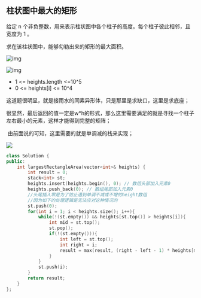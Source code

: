 ## 柱状图中最大的矩形

给定 n 个非负整数，用来表示柱状图中各个柱子的高度。每个柱子彼此相邻，且宽度为 1 。

求在该柱状图中，能够勾勒出来的矩形的最大面积。

![img](https://gitee.com/salinoia/image/raw/master/20210803220437.png)

![img](https://gitee.com/salinoia/image/raw/master/20210803220506.png)

- 1 <= heights.length <=10^5
- 0 <= heights[i] <= 10^4

​	这道题很明显，就是接雨水的同素异形体，只是那里是求缺口，这里是求底座；

​	很显然，最后返回的值一定是w*h的形式，那么这里需要满足的就是寻找一个柱子左右最小的元素，这样才能得到完整的矩阵；

​	由前面说的可知，这里需要的就是单调减的栈来实现；

![](https://gitee.com/salinoia/image/raw/master/20230221165730.png)

```cpp
class Solution {
public:
    int largestRectangleArea(vector<int>& heights) {
        int result = 0;
        stack<int> st;
        heights.insert(heights.begin(), 0); // 数组头部加入元素0
        heights.push_back(0); // 数组尾部加入元素0
        //头尾插入零是为了防止遇到单调不减或不增的height数组
        //因为如下的处理逻辑是无法应对这种情况的
        st.push(0);
        for(int i = 1; i < heights.size(); i++){
            while(!(st.empty()) && heights[st.top()] > heights[i]){
                int mid = st.top();
                st.pop();
                if(!(st.empty())){
                    int left = st.top();
                    int right = i;
                    result = max(result, (right - left - 1) * heights[mid]);
                }
            }
            st.push(i);
        }
        return result;
    }
};
```


